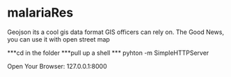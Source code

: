 # malariaRes
Geojson its a cool gis data format GIS officers can rely on. The Good News, you can use it with open street map

***cd in the folder
***pull up a shell 
*** pyhton -m SimpleHTTPServer

Open Your Browser: 127.0.0.1:8000
